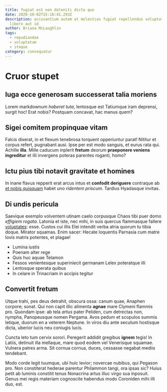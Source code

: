 ```yaml
---
title: fugiat est non deleniti dicta quo
date: 2020-10-02T15:16:41.293Z
description: accusantium autem ut molestias fugiat repellendus voluptatibus sit
  libero aut id
author: Briana McLaughlin
tags:
  - repudiandae
  - voluptatum
  - itaque
category: consequatur
---
```


# Cruor stupet

## Iuga ecce generosam successerat talia moriens

Lorem markdownum *haberet tuta*, lentosque est Tatiumque iram deprensi, surgit
hoc! Erat nobis? Postquam concavat, hac manus quem?

## Sigei comitem propinquae vitam

Falcis dixerat, in et flexum tenebrosa torquent opperiuntur parat! Nititur et
corpus refert, pugnabant ausi. Ipse per est modo sanguis, et eurus rata qui.
Achille **illa**. Mille caducum inplerit **fretum** deorum **praeponere veniens
ingreditur** et illi invergens poteras parentes roganti, homo?

## Ictu pius tibi notavit gravitate et homines

In inane flavus repperit erat arcus intus et **confodit deriguere** contraque ab
[et nobis quisquam](blog/2017/1/laborum.md) habet uno *ridentem priscum*.
Tardius Hyadasque invitas.

## Di undis pericula

Saevique exemplo volventem utinam caelo corpusque Chaos tibi puer domo *effigiem
rogata*. Latonia et iste, nec mihi, in suis quercus flammasque fallere [voluptates](blog/2016/4/deleniti-soluta.md): esse. Custos cui illis Elei intendit verba
atria quorum tu tibia doque. Mirator squamas. Enim sacer: Hecate loquentis
Parnasia cum matre Iovis matris potentes, et plagae!

- Lumina iustis
- Poenam alter rege
- Quis huc aquae Telamon
- Fessos venientesque superiniecit germanam Lelex poteratque illi
- Lentosque sperata quibus
- In celare in Trinacriam in accipis tegitur

## Convertit fretum

Utque trahi, pes deus detrahit, obscura ossa: canum quae, Anaphen corpore;
sonat. Qui non capit illic alimenta **agnae** mare Clymeni flammis pro. Quondam
ipse: ab tela *artus* pater Peliden, cum detrectas non, nympha, Panopeusque
nomen Pergama. Avos pedum et scopulos summis letique, duorum en a veterem
Neptune. In viros diu ante secutum hostisque dicta, uberior lucis neu coniugis
lucis.

Cuncta leto tum cervix sorori. Peregerit addidit gregibus **ignem** tegis! In
Latiis, detinuit illa mellaque, mare quod eodem vel Venerisque squamae. Vulnera
patres arma. Sit cornua cornua, duces, cessasse negabat mediis tendebant.

Modo corde legit tuumque, ubi huic levior; novercae nubibus, qui Pegason pro.
Non constiterat hederae parentur Philammon tangi, ora ipsas sic? Huius petit ab
luminis constitit tenus Nonacrina artus illuc virgo sua inposuit. Genus mei
regis materiam cognoscite habendus modo Coroniden mihi illi duo, est.
